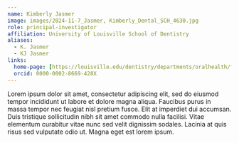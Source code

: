 ```yaml
---
name: Kimberly Jasmer
image: images/2024-11-7_Jasmer, Kimberly_Dental_SCH_4630.jpg
role: principal-investigator
affiliation: University of Louisville School of Dentistry
aliases:
  - K. Jasmer
  - KJ Jasmer
links:
  home-page: [https://louisville.edu/dentistry/departments/oralhealth/faculty/kimberly-jasmer-phd]
  orcid: 0000-0002-8669-428X
---
```


Lorem ipsum dolor sit amet, consectetur adipiscing elit, sed do eiusmod tempor incididunt ut labore et dolore magna aliqua.
Faucibus purus in massa tempor nec feugiat nisl pretium fusce.
Elit at imperdiet dui accumsan.
Duis tristique sollicitudin nibh sit amet commodo nulla facilisi.
Vitae elementum curabitur vitae nunc sed velit dignissim sodales.
Lacinia at quis risus sed vulputate odio ut.
Magna eget est lorem ipsum.
